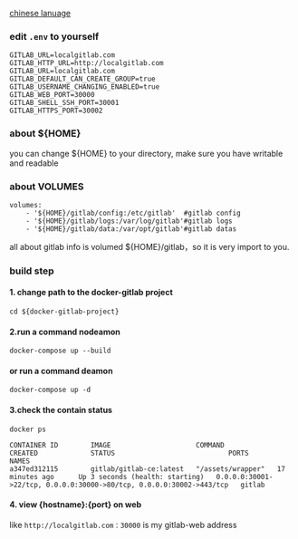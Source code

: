 [chinese lanuage](https://github.com/siyaEng/docker-gitlab/blob/master/README_ZH.md)

### edit ```.env```  to yourself

```
GITLAB_URL=localgitlab.com
GITLAB_HTTP_URL=http://localgitlab.com
GITLAB_URL=localgitlab.com
GITLAB_DEFAULT_CAN_CREATE_GROUP=true
GITLAB_USERNAME_CHANGING_ENABLED=true
GITLAB_WEB_PORT=30000
GITLAB_SHELL_SSH_PORT=30001
GITLAB_HTTPS_PORT=30002
```

### about ${HOME}

you can change ${HOME} to your directory, make sure you have writable and readable

### about VOLUMES

```
volumes:
    - '${HOME}/gitlab/config:/etc/gitlab'  #gitlab config
    - '${HOME}/gitlab/logs:/var/log/gitlab'#gitlab logs
    - '${HOME}/gitlab/data:/var/opt/gitlab'#gitlab datas
```
all about gitlab info is volumed ${HOME}/gitlab，so it is very import to you.

### build step

#### 1. change path to the docker-gitlab project 
```cd ${docker-gitlab-project}```

#### 2.run a command nodeamon
```docker-compose up --build```

#### or run a command deamon
```docker-compose up -d```

#### 3.check the contain status
```docker ps```

```
CONTAINER ID        IMAGE                     COMMAND             CREATED             STATUS                            PORTS                                                                  NAMES
a347ed312115        gitlab/gitlab-ce:latest   "/assets/wrapper"   17 minutes ago      Up 3 seconds (health: starting)   0.0.0.0:30001->22/tcp, 0.0.0.0:30000->80/tcp, 0.0.0.0:30002->443/tcp   gitlab
```
#### 4. view {hostname}:{port} on web

like ```http://localgitlab.com：30000``` is my gitlab-web address